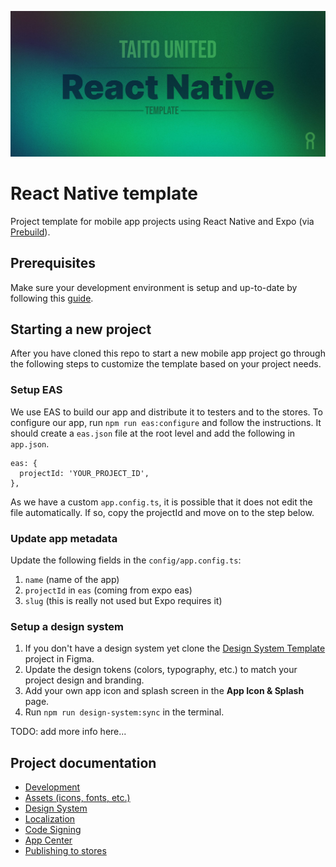 <p align='center'>
  <img src="docs/banner.jpg" alt="Taito React Native Template banner image"/>
<p/>

# React Native template

Project template for mobile app projects using React Native and Expo (via [Prebuild](https://docs.expo.dev/workflow/prebuild/)).

## Prerequisites

Make sure your development environment is setup and up-to-date by following this [guide](https://reactnative.dev/docs/environment-setup).

## Starting a new project

After you have cloned this repo to start a new mobile app project go through the following steps to customize the template based on your project needs.

### Setup EAS 

We use EAS to build our app and distribute it to testers and to the stores. To configure our app, run `npm run eas:configure` and follow the instructions. It should create a `eas.json` file at the root level and add the following in `app.json`.

```
eas: {
  projectId: 'YOUR_PROJECT_ID',
},
```

As we have a custom `app.config.ts`, it is possible that it does not edit the file automatically. If so, copy the projectId and move on to the step below.

### Update app metadata

Update the following fields in the `config/app.config.ts`:

1. `name` (name of the app)
2. `projectId` in `eas` (coming from expo eas)
3. `slug` (this is really not used but Expo requires it)

### Setup a design system

1. If you don't have a design system yet clone the [Design System Template](https://www.figma.com/file/vEO1Adp6j0nHiiq9BiexE1/Design-System-Template) project in Figma.
2. Update the design tokens (colors, typography, etc.) to match your project design and branding.
3. Add your own app icon and splash screen in the **App Icon & Splash** page.
4. Run `npm run design-system:sync` in the terminal.

TODO: add more info here...

## Project documentation

- [Development](/docs/DEVELOPMENT.md)
- [Assets (icons, fonts, etc.)](/docs/ASSETS.md)
- [Design System](/docs/DESIGN_SYSTEM.md)
- [Localization](/docs/LOCALIZATION.md)
- [Code Signing](/docs/CODE_SIGNING.md)
- [App Center](/docs/APP_CENTER.md)
- [Publishing to stores](/docs/PUBLISHING.md)
